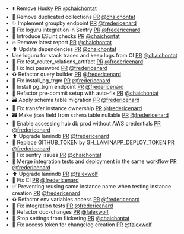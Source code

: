 - :arrow_down: Remove Husky [PR](https://github.com/laminlabs/laminhub/pull/923) [@chaichontat](https://github.com/chaichontat)
- :bug: Remove duplicated collections [PR](https://github.com/laminlabs/laminhub/pull/917) [@chaichontat](https://github.com/chaichontat)
- ✨ Implement groupby endpoint [PR](https://github.com/laminlabs/laminhub/pull/893) [@fredericenard](https://github.com/fredericenard)
- 🐛 Fix loguru integration in Sentry [PR](https://github.com/laminlabs/laminhub/pull/913) [@fredericenard](https://github.com/fredericenard)
- :construction_worker: Introduce ESLint checks [PR](https://github.com/laminlabs/laminhub/pull/912) [@chaichontat](https://github.com/chaichontat)
- :fire: Remove latest report [PR](https://github.com/laminlabs/laminhub/pull/911) [@chaichontat](https://github.com/chaichontat)
- :arrow_up: Update dependencies [PR](https://github.com/laminlabs/laminhub/pull/910) [@chaichontat](https://github.com/chaichontat)
- Use loguru for stack traces and keep logs from CI [PR](https://github.com/laminlabs/laminhub/pull/908) [@chaichontat](https://github.com/chaichontat)
- 💚 Fix test_router_relations_artifact [PR](https://github.com/laminlabs/laminhub/pull/907) [@fredericenard](https://github.com/fredericenard)
- 💚 Fix lnci password [PR](https://github.com/laminlabs/laminhub/pull/906) [@fredericenard](https://github.com/fredericenard)
- ♻️ Refactor query builder [PR](https://github.com/laminlabs/laminhub/pull/819) [@fredericenard](https://github.com/fredericenard)
- 💚 Fix install_pg_trgm [PR](https://github.com/laminlabs/laminhub/pull/903) [@fredericenard](https://github.com/fredericenard)
- 🚀 Install pg_trgm endpoint [PR](https://github.com/laminlabs/laminhub/pull/901) [@fredericenard](https://github.com/fredericenard)
- 👷 Refactor pre-commit setup with auto-fix [PR](https://github.com/laminlabs/laminhub/pull/892) [@chaichontat](https://github.com/chaichontat)
- 🗃️ Apply schema table migration [PR](https://github.com/laminlabs/laminhub/pull/890) [@fredericenard](https://github.com/fredericenard)
- 🐛 Fix transfer instance ownership [PR](https://github.com/laminlabs/laminhub/pull/888) [@fredericenard](https://github.com/fredericenard)
- 🗃️ Make `json` field from `schema` table nullable [PR](https://github.com/laminlabs/laminhub/pull/886) [@fredericenard](https://github.com/fredericenard)
- 🐛 Enable accessing hub db prod without AWS credentials [PR](https://github.com/laminlabs/laminhub/pull/885) [@fredericenard](https://github.com/fredericenard)
- ⬆️ Upgrade lamindb [PR](https://github.com/laminlabs/laminhub/pull/887) [@fredericenard](https://github.com/fredericenard)
- 💚 Replace GITHUB_TOKEN by GH_LAMINAPP_DEPLOY_TOKEN [PR](https://github.com/laminlabs/laminhub/pull/882) [@fredericenard](https://github.com/fredericenard)
- 🐛 Fix sentry issues [PR](https://github.com/laminlabs/laminhub/pull/879) [@chaichontat](https://github.com/chaichontat)
- 💚 Merge integration tests and deployment in the same workflow [PR](https://github.com/laminlabs/laminhub/pull/877) [@fredericenard](https://github.com/fredericenard)
- ⬆️ Upgrade lamindb [PR](https://github.com/laminlabs/laminhub/pull/871) [@falexwolf](https://github.com/falexwolf)
- 💚 Fix CI [PR](https://github.com/laminlabs/laminhub/pull/876) [@fredericenard](https://github.com/fredericenard)
- ✅ Preventing reusing same instance name when testing instance creation [PR](https://github.com/laminlabs/laminhub/pull/875) [@fredericenard](https://github.com/fredericenard)
- ♻️ Refactor env variables access [PR](https://github.com/laminlabs/laminhub/pull/873) [@fredericenard](https://github.com/fredericenard)
- 💚 Fix integration tests [PR](https://github.com/laminlabs/laminhub/pull/872) [@fredericenard](https://github.com/fredericenard)
- 👷 Refactor doc-changes [PR](https://github.com/laminlabs/laminhub/pull/860) [@falexwolf](https://github.com/falexwolf)
- 🐛 Stop settings from flickering [PR](https://github.com/laminlabs/laminhub/pull/858) [@chaichontat](https://github.com/chaichontat)
- 👷 Fix access token for changelog creation [PR](https://github.com/laminlabs/laminhub/pull/857) [@falexwolf](https://github.com/falexwolf)
